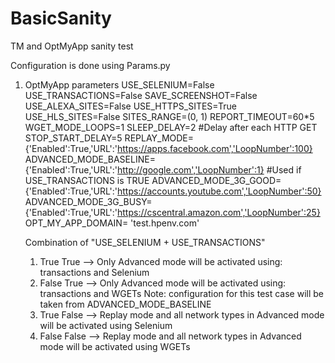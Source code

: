 # BasicSanity
TM and OptMyApp sanity test

Configuration is done using Params.py
1) OptMyApp parameters
    USE_SELENIUM=False
    USE_TRANSACTIONS=False
    SAVE_SCREENSHOT=False
    USE_ALEXA_SITES=False
    USE_HTTPS_SITES=True
    USE_HLS_SITES=False
    SITES_RANGE=(0, 1)
    REPORT_TIMEOUT=60*5
    WGET_MODE_LOOPS=1
    SLEEP_DELAY=2 #Delay after each HTTP GET
    STOP_START_DELAY=5
    REPLAY_MODE={'Enabled':True,'URL':'https://apps.facebook.com','LoopNumber':100}
    ADVANCED_MODE_BASELINE={'Enabled':True,'URL':'http://google.com','LoopNumber':1} #Used if USE_TRANSACTIONS is TRUE
    ADVANCED_MODE_3G_GOOD={'Enabled':True,'URL':'https://accounts.youtube.com','LoopNumber':50}
    ADVANCED_MODE_3G_BUSY={'Enabled':True,'URL':'https://cscentral.amazon.com','LoopNumber':25}
    OPT_MY_APP_DOMAIN= 'test.hpenv.com'

    Combination of "USE_SELENIUM + USE_TRANSACTIONS"
    1) True True   --> Only Advanced mode will be activated using: transactions and Selenium
    2) False True  --> Only Advanced mode will be activated using: transactions and WGETs
       Note: configuration for this test case will be taken from ADVANCED_MODE_BASELINE
    3) True False  --> Replay mode and all network types in Advanced mode will be activated using Selenium
    4) False False --> Replay mode and all network types in Advanced mode will be activated using WGETs

